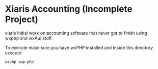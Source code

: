 # Xiaris Accounting (Incomplete Project)

xiaris Initial work on accounting software that never got to finish
using wxphp and wxAui stuff.

To execute make sure you have wxPHP installed and inside this
directory execute:

```sh
wxphp app.php
```